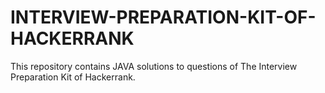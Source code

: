 # INTERVIEW-PREPARATION-KIT-OF-HACKERRANK
This repository contains JAVA solutions to questions of The Interview Preparation Kit of Hackerrank.
